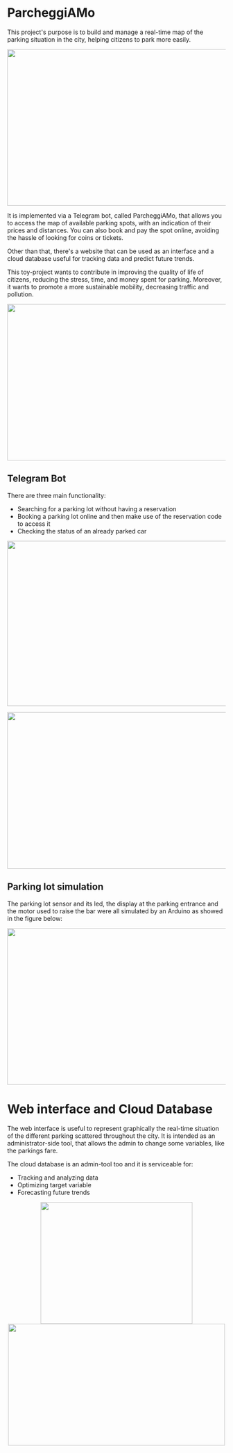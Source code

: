 # ParcheggiAMo
This project's purpose is to build and manage a real-time map of the parking situation in the city, helping citizens to park more easily.

<p align="center">
  <img width="630" height="360" src="https://github.com/alfredoonori22/ParcheggiAMo/assets/62024453/02ea687a-b1f4-4a66-9e73-f3453b7c3898">
</p>

It is implemented via a Telegram bot, called ParcheggiAMo, that allows you to access the map of available parking spots, with an indication of their prices and distances. You can also book and pay the spot online, avoiding the hassle of looking for coins or tickets.

Other than that, there's a website that can be used as an interface and a cloud database useful for tracking data and predict future trends.

This toy-project wants to contribute in improving the quality of life of citizens, reducing the stress, time, and money spent for parking. Moreover, it wants to promote a more sustainable mobility, decreasing traffic and pollution.

<p align="center">
  <img width="720" height="360" src="https://github.com/alfredoonori22/ParcheggiAMo/assets/62024453/049c51fb-4404-430f-a637-03af5e273c09">
</p>

## Telegram Bot
There are three main functionality:
-  Searching for a parking lot without having a reservation
-  Booking a parking lot online and then make use of the reservation code to access it
-  Checking the status of an already parked car
  
<p align="center">
  <img width="600" height="380" src="https://github.com/alfredoonori22/ParcheggiAMo/assets/62024453/aaf20a2c-0cce-4183-9c51-9ae8f0b8777c">
</p>

<p align="center">
  <img width="720" height="360" src="https://github.com/alfredoonori22/ParcheggiAMo/assets/62024453/be54150f-a3f2-44b9-9e2f-b1e3c9ca800c">
</p>

## Parking lot simulation
The parking lot sensor and its led, the display at the parking entrance and the motor used to raise the bar were all simulated by an Arduino as showed in the figure below:

<p align="center">
  <img width="630" height="360" src="https://github.com/alfredoonori22/ParcheggiAMo/assets/62024453/d3ff2234-583a-4e7b-a45a-1fd5ab5af3fa">
</p>

# Web interface and Cloud Database
The web interface is useful to represent graphically the real-time situation of the different parking scattered throughout the city.
It is intended as an administrator-side tool, that allows the admin to change some variables, like the parkings fare.

The cloud database is an admin-tool too and it is serviceable for:
-  Tracking and analyzing data
-  Optimizing target variable
-  Forecasting future trends
  
<p align="center">
  <img width="350" height="280" src="https://github.com/alfredoonori22/ParcheggiAMo/assets/62024453/7918ee96-073e-4952-a7c4-3e3bc4d327d5">
  <img width="500" height="280" src="https://github.com/alfredoonori22/ParcheggiAMo/assets/62024453/27244d79-550e-4f35-b458-3210d9103725">
</p> 
